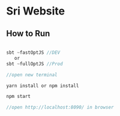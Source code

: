 # Sri Website

## How to Run 

```scala

sbt ~fastOptJS //DEV
   or
sbt ~fullOptJS //Prod   

//open new terminal

yarn install or npm install

npm start

//open http://localhost:8090/ in browser

```
